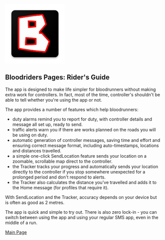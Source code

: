 ![Logo](ic_launcher.png)

## Bloodriders Pages: Rider's Guide

The app is designed to make life simpler for bloodrunners without making extra work for controllers. In fact, most of the time, controller's shouldn't be able to tell whether you're using the app or not.

The app provides a number of features which help bloodrunners:
- duty alarms remind you to report for duty, with controller details and message all set up, ready to send.
- traffic alerts warn you if there are works planned on the roads you will be using on duty.
- automatic generation of controller messages, saving time and effort and ensuring correct message format, including auto-timestamps, locations and distances travelled.
- a simple one-click SendLocation feature sends your location on a zoomable, scrollable map direct to the controller.
- the Tracker tracks your progress and automatically sends your location directly to the controller if you stop somewhere unexpected for a prolonged period and don't respond to alerts.
- the Tracker also calculates the distance you've travelled and adds it to the Home message (for profiles that require it).

With SendLocation and the Tracker, accuracy depends on your device but is often as good as 2 metres.

The app is quick and simple to try out. There is also zero lock-in - you can switch between using the app and using your regular SMS app, even in the middle of a run.

[Main Page](https://roxburd.github.io/bloodriders/)
